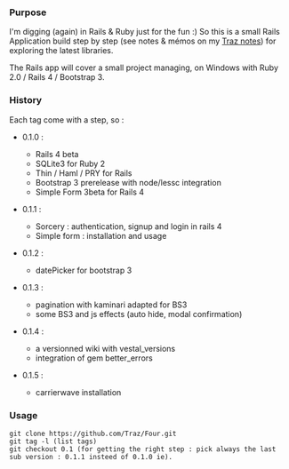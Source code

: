 ### Purpose

I'm digging (again) in Rails & Ruby just for the fun :)
So this is a small Rails Application build step by step (see notes & mémos on my [Traz notes](http://traz.github.io)) for exploring the latest libraries.

The Rails app will cover a small project managing, on Windows with Ruby 2.0 / Rails 4 / Bootstrap 3.

### History

Each tag come with a step, so :

- 0.1.0 : 
  - Rails 4 beta 
  - SQLite3 for Ruby 2
  - Thin / Haml / PRY for Rails
  - Bootstrap 3 prerelease with node/lessc integration
  - Simple Form 3beta for Rails 4

- 0.1.1 :
  - Sorcery : authentication, signup and login in rails 4
  - Simple form : installation and usage

- 0.1.2 : 
  - datePicker for bootstrap 3

- 0.1.3 :
  - pagination with kaminari adapted for BS3
  - some BS3 and js effects (auto hide, modal confirmation)

- 0.1.4 :
  - a versionned wiki with vestal_versions
  - integration of gem better\_errors

- 0.1.5 :
  - carrierwave installation

### Usage

    git clone https://github.com/Traz/Four.git
    git tag -l (list tags)
    git checkout 0.1 (for getting the right step : pick always the last sub version : 0.1.1 insteed of 0.1.0 ie).
